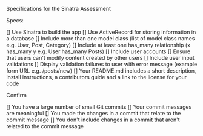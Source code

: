 Specifications for the Sinatra Assessment

Specs:

[] Use Sinatra to build the app
[] Use ActiveRecord for storing information in a database
[] Include more than one model class (list of model class names e.g. User, Post, Category)
[] Include at least one has_many relationship (x has_many y e.g. User has_many Posts)
[] Include user accounts
[] Ensure that users can't modify content created by other users
[] Include user input validations
[] Display validation failures to user with error message (example form URL e.g. /posts/new)
[] Your README.md includes a short description, install instructions, a contributors guide and a link to the license for your code

Confirm

[] You have a large number of small Git commits
[] Your commit messages are meaningful
[] You made the changes in a commit that relate to the commit message
[] You don't include changes in a commit that aren't related to the commit message
